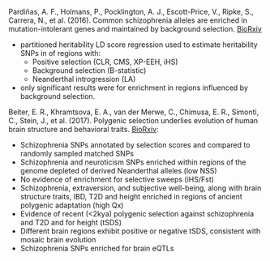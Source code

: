 Pardiñas, A. F., Holmans, P., Pocklington, A. J., Escott-Price, V., Ripke, S., Carrera, N., et al. (2016). Common schizophrenia alleles are enriched in mutation-intolerant genes and maintained by background selection. [BioRxiv](http://doi.org/10.1101/068593)
- partitioned heritability LD score regression used to estimate heritability SNPs in of regions with:
     - Positive selection (CLR, CMS, XP-EEH, iHS)
     - Background selection (B-statistic)
     - Neanderthal introgression (LA)
- only significant results were for enrichment in regions influenced by background selection.

Beiter, E. R., Khramtsova, E. A., van der Merwe, C., Chimusa, E. R., Simonti, C., Stein, J., et al. (2017). Polygenic selection underlies evolution of human brain structure and behavioral traits. [BioRxiv](http://doi.org/10.1101/164707):
- Schizophrenia SNPs annotated by selection scores and compared to randomly sampled matched SNPs
- Schizophrenia and neuroticism SNPs enriched within regions of the genome depleted of derived Neanderthal alleles (low NSS)
- No evidence of enrichment for selective sweeps (iHS/Fst)
- Schizophrenia, extraversion, and subjective well-being, along with brain structure traits, IBD, T2D and height enriched in regions of ancient polygenic adaptation (high Qx)
- Evidence of recent (<2kya) polygenic selection against schizophrenia and T2D and for height (tSDS)
- Different brain regions exhibit positive or negative tSDS, consistent with mosaic brain evolution
- Schizophrenia SNPs enriched for brain eQTLs


